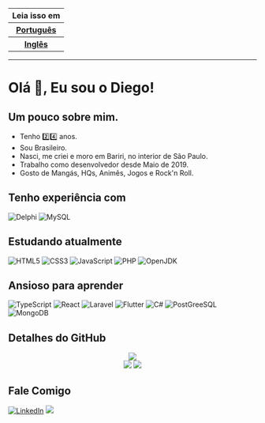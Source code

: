 <table>
  <thead>
    <tr>
      <th>Leia isso em</th>
    </tr>
  </thead>
  <tbody>
    <tr>
      <th><a href="./README.md">Português</a></th>
    </tr>
    <tr>
      <th><a href="./README.en.md">Inglês</a></th>
    </tr>
  </tbody>
</table>
<hr/>

# Olá :wave:, Eu sou o Diego!

## Um pouco sobre mim.
- Tenho :two::four: anos.
- Sou Brasileiro.
- Nasci, me criei e moro em Bariri, no interior de São Paulo.
- Trabalho como desenvolvedor desde Maio de 2019.
- Gosto de Mangás, HQs, Animês, Jogos e Rock'n Roll.
## Tenho experiência com
![Delphi](https://img.shields.io/badge/Delphi-B22222?style=for-the-badge&logo=delphi&logoColor=white) ![MySQL](https://img.shields.io/badge/MySQL-005C84?style=for-the-badge&logo=mysql&logoColor=white)
## Estudando atualmente
![HTML5](https://img.shields.io/badge/HTML5-E34F26?style=for-the-badge&logo=html5&logoColor=white) ![CSS3](https://img.shields.io/badge/CSS3-1572B6?style=for-the-badge&logo=css3&logoColor=white) ![JavaScript](https://img.shields.io/badge/JavaScript-323330?style=for-the-badge&logo=javascript&logoColor=F7DF1E-) ![PHP](https://img.shields.io/badge/PHP-777BB4?style=for-the-badge&logo=php&logoColor=white) ![OpenJDK](https://img.shields.io/badge/Java-ED8B00?style=for-the-badge&logo=java&logoColor=white) 
## Ansioso para aprender
![TypeScript](https://img.shields.io/badge/TypeScript-007ACC?style=for-the-badge&logo=typescript&logoColor=white) ![React](https://img.shields.io/badge/React-20232A?style=for-the-badge&logo=react&logoColor=61DAFB) ![Laravel](https://img.shields.io/badge/Laravel-FF2D20?style=for-the-badge&logo=laravel&logoColor=white) ![Flutter](https://img.shields.io/badge/Flutter-02569B?style=for-the-badge&logo=flutter&logoColor=white) ![C#](https://img.shields.io/badge/C%23-239120?style=for-the-badge&logo=c-sharp&logoColor=white) ![PostGreeSQL](https://img.shields.io/badge/PostgreSQL-316192?style=for-the-badge&logo=postgresql&logoColor=white) ![MongoDB](https://img.shields.io/badge/MongoDB-4EA94B?style=for-the-badge&logo=mongodb&logoColor=white)

## Detalhes do GitHub
<div align="center">
<img src="https://github-profile-summary-cards.vercel.app/api/cards/profile-details?username=diegofolieni&theme=vue"/>
<br/>
<img src="https://github-readme-stats.vercel.app/api?username=diegofolieni"/>
<img src="https://github-readme-stats.vercel.app/api/top-langs/?username=diegofolieni"/>
</div>

## Fale Comigo
[![LinkedIn](https://img.shields.io/badge/LinkedIn-0077B5?style=for-the-badge&logo=linkedin&logoColor=white&link=https://www.linkedin.com/in/diego-antonio-folieni-69295615b)](https://www.linkedin.com/in/diego-antonio-folieni-69295615b) <a href="mailto:dfoliene@gmail.com"><img src="https://img.shields.io/badge/Gmail-D14836?style=for-the-badge&logo=gmail&logoColor=white"/></a>



<!--)
**diegofolieni/diegofolieni** is a ✨ _special_ ✨ repository because its `README.md` (this file) appears on your GitHub profile.

Here are some ideas to get you started:

- 🔭 I’m currently working on ...
- 🌱 I’m currently learning ...
- 👯 I’m looking to collaborate on ...
- 🤔 I’m looking for help with ...
- 💬 Ask me about ...
- 📫 How to reach me: ...
- 😄 Pronouns: ...
- ⚡ Fun fact: ...
-->
